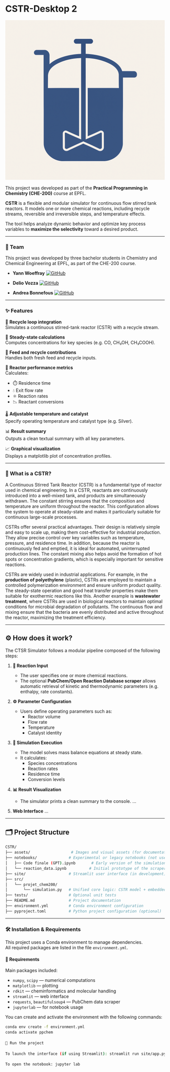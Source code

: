 # CSTR-Desktop 2
![CTSR Logo](./assets/Image_README.png)

This project was developed as part of the
**Practical Programming in Chemistry (CHE-200)** course at EPFL.

**CSTR** is a flexible and modular simulator for continuous flow stirred tank reactors. It models
one or more chemical reactions, including recycle streams, reversible and irreversible steps, and
temperature effects.

The tool helps analyze dynamic behavior and optimize key process variables to **maximize the selectivity** 
toward a desired product.

---
### 👥 Team

This project was developed by three bachelor students in Chemistry and Chemical Engineering at EPFL, as part of the CHE-200 course.

- **Yann Woeffray**           [![GitHub](https://img.shields.io/badge/GitHub-yann--woeffray-black?logo=github)](https://github.com/yann-woeffray)

- **Delio Vozza**             [![GitHub](https://img.shields.io/badge/GitHub-DelioVozza-black?logo=github)](https://github.com/DelioVozza)

- **Andrea Bonnefous**        [![GitHub](https://img.shields.io/badge/GitHub-Andrea--Bonnefous-black?logo=github)](https://github.com/Andrea-Bonnefous)

---
### ✨ Features

🔁 **Recycle loop integration**  
Simulates a continuous stirred-tank reactor (CSTR) with a recycle stream.

🧪 **Steady-state calculations**  
Computes concentrations for key species (e.g. CO, CH₃OH, CH₃COOH).

🔄 **Feed and recycle contributions**  
Handles both fresh feed and recycle inputs.

🧮 **Reactor performance metrics**  
Calculates:
- ⏱️ Residence time  
- 💧 Exit flow rate  
- ⚛️ Reaction rates  
- 📉 Reactant conversions

🌡️ **Adjustable temperature and catalyst**  
Specify operating temperature and catalyst type (e.g. Silver).

📊 **Result summary**  
Outputs a clean textual summary with all key parameters.

📈 **Graphical visualization**  
Displays a matplotlib plot of concentration profiles.

---
### 🧠 What is a CSTR?

A Continuous Stirred Tank Reactor (CSTR) is a fundamental type of reactor used in chemical engineering. In a CSTR, reactants are continuously introduced into a well-mixed tank, and products are simultaneously withdrawn. The constant stirring ensures that the composition and temperature are uniform throughout the reactor. This configuration allows the system to operate at steady-state and makes it particularly suitable for continuous large-scale processes.

CSTRs offer several practical advantages. Their design is relatively simple and easy to scale up, making them cost-effective for industrial production. They allow precise control over key variables such as temperature, pressure, and residence time. In addition, because the reactor is continuously fed and emptied, it is ideal for automated, uninterrupted production lines. The constant mixing also helps avoid the formation of hot spots or concentration gradients, which is especially important for sensitive reactions.

CSTRs are widely used in industrial applications. For example, in the **production of polyethylene** (plastic), CSTRs are employed to maintain a controlled polymerization environment and ensure uniform product quality. The steady-state operation and good heat transfer properties make them suitable for exothermic reactions like this. Another example is **wastewater treatment**, where CSTRs are used in biological reactors to maintain optimal conditions for microbial degradation of pollutants. The continuous flow and mixing ensure that the bacteria are evenly distributed and active throughout the reactor, maximizing the treatment efficiency.

---
## ⚙️ How does it work?

The CTSR Simulator follows a modular pipeline composed of the following steps:

1. **🧪 Reaction Input**
   - The user specifies one or more chemical reactions.
   - The optional **PubChem/Open Reaction Database scraper** allows automatic retrieval of kinetic and thermodynamic parameters (e.g. enthalpy, rate constants).

2. **⚙️ Parameter Configuration**
   - Users define operating parameters such as:
     - Reactor volume
     - Flow rate
     - Temperature
     - Catalyst identity

3. **🧮 Simulation Execution**
   - The model solves mass balance equations at steady state.
   - It calculates:
     - Species concentrations
     - Reaction rates
     - Residence time
     - Conversion levels

4. **📊 Result Visualization**
   - The simulator prints a clean summary to the console.
   ...

5. **Web Interface**
   ...

---
## 🗂️ Project Structure
```bash
CSTR/
├── assets/                  # Images and visual assets (for documentation)
├── notebooks/              # Experimental or legacy notebooks (not used in final code)
│   ├── Code finale (GPT).ipynb       # Early version of the simulation
│   └── reaction_data.ipynb          # Initial prototype of the scraper (now merged)
├── site/                   # Streamlit user interface (in development)
├── src/
│   └── projet_chem200/
│       └── simulation.py   # Unified core logic: CSTR model + embedded PubChem scraper
├── tests/                  # Optional unit tests
├── README.md               # Project documentation
├── environment.yml         # Conda environment configuration
├── pyproject.toml          # Python project configuration (optional)
```
---
### 🛠️ Installation & Requirements

This project uses a Conda environment to manage dependencies.  
All required packages are listed in the file `environment.yml`.

#### 📄 Requirements

Main packages included:
- `numpy`, `scipy` — numerical computations
- `matplotlib` — plotting
- `rdkit` — cheminformatics and molecular handling
- `streamlit` — web interface
- `requests`, `beautifulsoup4` — PubChem data scraper
- `jupyterlab` — for notebook usage

You can create and activate the environment with the following commands:

```bash
conda env create -f environment.yml
conda activate ppchem

🚀 Run the project

To launch the interface (if using Streamlit): streamlit run site/app.py

To open the notebook: jupyter lab